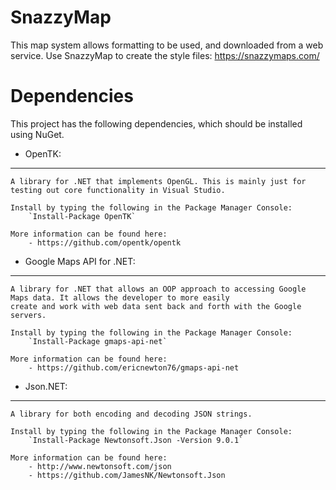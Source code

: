 ﻿SnazzyMap
==============
This map system allows formatting to be used, and downloaded from a web service. Use SnazzyMap to create the style files:
https://snazzymaps.com/

Dependencies
==============
This project has the following dependencies, which should be installed using NuGet.
- OpenTK:
--------------
	A library for .NET that implements OpenGL. This is mainly just for testing out core functionality in Visual Studio.

	Install by typing the following in the Package Manager Console:
		`Install-Package OpenTK`

	More information can be found here:
		- https://github.com/opentk/opentk

- Google Maps API for .NET:
--------------
	A library for .NET that allows an OOP approach to accessing Google Maps data. It allows the developer to more easily
	create and work with web data sent back and forth with the Google servers.

	Install by typing the following in the Package Manager Console:
		`Install-Package gmaps-api-net`
	
	More information can be found here:
		- https://github.com/ericnewton76/gmaps-api-net

- Json.NET:
--------------
	A library for both encoding and decoding JSON strings.

	Install by typing the following in the Package Manager Console:
		`Install-Package Newtonsoft.Json -Version 9.0.1`

	More information can be found here:
		- http://www.newtonsoft.com/json
		- https://github.com/JamesNK/Newtonsoft.Json